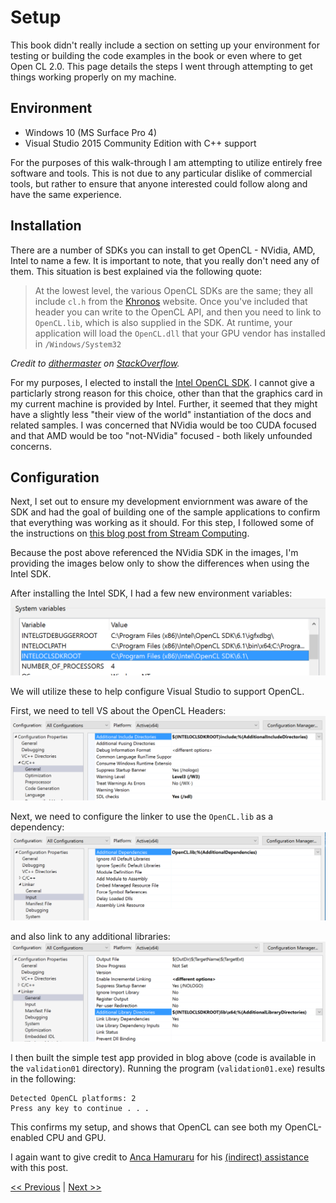 # Setup

This book didn't really include a section on setting up your environment for testing or building the code examples in the book or even where to get Open CL 2.0. This page details the steps I went through attempting to get things working properly on my machine.

## Environment

- Windows 10 (MS Surface Pro 4)
- Visual Studio 2015 Community Edition with C++ support

For the purposes of this walk-through I am attempting to utilize entirely free software and tools. This is not due to any particular dislike of commercial tools, but rather to ensure that anyone interested could follow along and have the same experience.

## Installation

There are a number of SDKs you can install to get OpenCL - NVidia, AMD, Intel to name a few. It is important to note, that you really don't need any of them. This situation is best explained via the following quote:

> At the lowest level, the various OpenCL SDKs are the same; they all include `cl.h` from the [Khronos](http://www.khronos.org/registry/cl/) website. Once you've included that header you can write to the OpenCL API, and then you need to link to `OpenCL.lib`, which is also supplied in the SDK. At runtime, your application will load the `OpenCL.dll` that your GPU vendor has installed in `/Windows/System32`

_Credit to [dithermaster](http://stackoverflow.com/users/1745695/dithermaster) on [StackOverflow](http://stackoverflow.com/questions/22364133/opencl-which-sdk-is-best)._

For my purposes, I elected to install the [Intel OpenCL SDK](https://software.intel.com/en-us/intel-opencl). I cannot give a particlarly strong reason for this choice, other than that the graphics card in my current machine is provided by Intel. Further, it seemed that they might have a slightly less "their view of the world" instantiation of the docs and related samples. I was concerned that NVidia would be too CUDA focused and that AMD would be too "not-NVidia" focused - both likely unfounded concerns.

## Configuration

Next, I set out to ensure my development enviornment was aware of the SDK and had the goal of building one of the sample applications to confirm that everything was working as it should. For this step, I followed some of the instructions on [this blog post from Stream Computing](https://streamcomputing.eu/blog/2015-03-16/how-to-install-opencl-on-windows/).

Because the post above referenced the NVidia SDK in the images, I'm providing the images below only to show the differences when using the Intel SDK.

After installing the Intel SDK, I had a few new environment variables: ![Environment Variables](../images/envvars01.png)

We will utilize these to help configure Visual Studio to support OpenCL.

First, we need to tell VS about the OpenCL Headers: ![OCL Includes](../images/oclincludes.png)

Next, we need to configure the linker to use the `OpenCL.lib` as a dependency: ![OCL Linker Dependencies](../images/ocllinker01.png)

and also link to any additional libraries: ![OCL Linker](../images/ocllinker02.png)

I then built the simple test app provided in blog above (code is available in the `validation01` directory). Running the program (`validation01.exe`) results in the following:

```text
Detected OpenCL platforms: 2
Press any key to continue . . .
```

This confirms my setup, and shows that OpenCL can see both my OpenCL-enabled CPU and GPU.

I again want to give credit to [Anca Hamuraru](https://streamcomputing.eu/blog/author/anca/) for his [(indirect) assistance](https://streamcomputing.eu/blog/2015-03-16/how-to-install-opencl-on-windows/) with this post.

[<< Previous](../README.md)
|
[Next >>](../01%20-%20Introduction/README.md)
